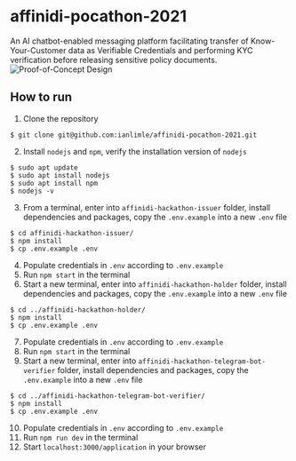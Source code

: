 # affinidi-pocathon-2021
An AI chatbot-enabled messaging platform facilitating transfer of Know-Your-Customer data as Verifiable Credentials and performing KYC verification before releasing sensitive policy documents.
![Proof-of-Concept Design](https://user-images.githubusercontent.com/33076925/117628610-ef76db00-b1ab-11eb-8f12-e79d9e10e2bb.png)

## How to run
1. Clone the repository
```
$ git clone git@github.com:ianlimle/affinidi-pocathon-2021.git
```
2. Install `nodejs` and `npm`, verify the installation version of `nodejs`
```
$ sudo apt update
$ sudo apt install nodejs
$ sudo apt install npm
$ nodejs -v
```
3. From a terminal, enter into `affinidi-hackathon-issuer` folder, install dependencies and packages, copy the `.env.example` into a new `.env` file
```
$ cd affinidi-hackathon-issuer/
$ npm install
$ cp .env.example .env
```
4. Populate credentials in `.env` according to `.env.example`
5. Run `npm start` in the terminal
6. Start a new terminal, enter into `affinidi-hackathon-holder` folder, install dependencies and packages, copy the `.env.example` into a new `.env` file
```
$ cd ../affinidi-hackathon-holder/
$ npm install
$ cp .env.example .env
```
7. Populate credentials in `.env` according to `.env.example`
8. Run `npm start` in the terminal
9. Start a new terminal, enter into `affinidi-hackathon-telegram-bot-verifier` folder, install dependencies and packages, copy the `.env.example` into a new `.env` file
```
$ cd ../affinidi-hackathon-telegram-bot-verifier/
$ npm install
$ cp .env.example .env
```
10. Populate credentials in `.env` according to `.env.example`
11. Run `npm run dev` in the terminal
12. Start `localhost:3000/application` in your browser
